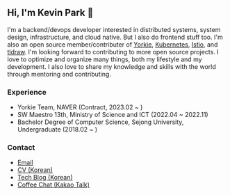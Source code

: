 ## Hi, I'm Kevin Park 👋
 
I'm a backend/devops developer interested in distributed systems, system design, infrastructure, and cloud native. But I also do frontend stuff too.
I'm also an open source member/contributer of [Yorkie](https://github.com/yorkie-team), [Kubernetes](https://github.com/kubernetes), [Istio](https://github.com/istio), and [tldraw](https://github.com/tldraw). I'm looking forward to contributing to more open source projects.
I love to optimize and organize many things, both my lifestyle and my development.
I also love to share my knowledge and skills with the world through mentoring and contributing.

### Experience

- Yorkie Team, NAVER (Contract, 2023.02 ~ )
- SW Maestro 13th, Ministry of Science and ICT (2022.04 ~ 2022.11)
- Bachelor Degree of Computer Science, Sejong University, Undergraduate (2018.02 ~ )

### Contact

- [Email](mailto:krapi0314@gmail.com)
- [CV (Korean)](https://bit.ly/3E2Bzei)
- [Tech Blog (Korean)](https://krapi0314.tistory.com/)
- [Coffee Chat (Kakao Talk)](https://open.kakao.com/o/sdhFPW0e)
